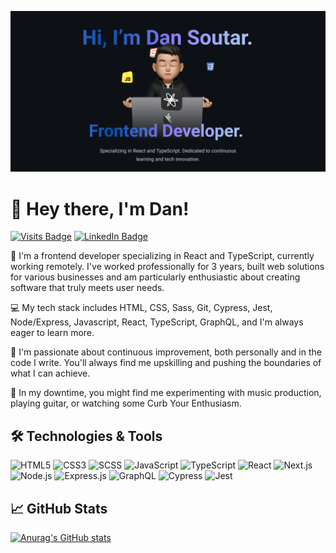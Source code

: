 [![Dan's GitHub Banner](https://github.com/dansoutar/dansoutar/blob/c3156f754cc8bca82895ba73a8f5805b6e2a9758/github-readme-banner%20(1).png)](https://github.com/dansoutar)

# 👋 Hey there, I'm Dan!
[![Visits Badge](https://badges.pufler.dev/visits/dansoutar/dansoutar)](https:github.com/dansoutar)
[![LinkedIn Badge](https://img.shields.io/badge/LinkedIn-Profile-informational?style=flat&logo=linkedin&logoColor=white&color=0D76A8)]([https://www.linkedin.com/in/dansoutar/](https://www.linkedin.com/in/dan-soutar-02348959/))

🔭 I'm a frontend developer specializing in React and TypeScript, currently working remotely. I've worked professionally for 3 years, built web solutions for various businesses and am particularly enthusiastic about creating software that truly meets user needs.

💻 My tech stack includes HTML, CSS, Sass, Git, Cypress, Jest, Node/Express, Javascript, React, TypeScript, GraphQL, and I'm always eager to learn more.

🌱 I'm passionate about continuous improvement, both personally and in the code I write. You'll always find me upskilling and pushing the boundaries of what I can achieve.

🎸 In my downtime, you might find me experimenting with music production, playing guitar, or watching some Curb Your Enthusiasm. 

## 🛠️ Technologies & Tools

![HTML5](https://img.shields.io/badge/HTML5-E34F26?style=for-the-badge&logo=html5&logoColor=white)
![CSS3](https://img.shields.io/badge/CSS3-1572B6?style=for-the-badge&logo=css3&logoColor=white)
![SCSS](https://img.shields.io/badge/SCSS-hotpink.svg?style=for-the-badge&logo=SASS&logoColor=white)
![JavaScript](https://img.shields.io/badge/JavaScript-323330?style=for-the-badge&logo=javascript&logoColor=F7DF1E)
![TypeScript](https://img.shields.io/badge/TypeScript-007ACC?style=for-the-badge&logo=typescript&logoColor=white)
![React](https://img.shields.io/badge/React-20232A?style=for-the-badge&logo=react&logoColor=61DAFB)
![Next.js](https://img.shields.io/badge/Next-black?style=for-the-badge&logo=next.js&logoColor=white)
![Node.js](https://img.shields.io/badge/Node.js-43853D?style=for-the-badge&logo=node.js&logoColor=white)
![Express.js](https://img.shields.io/badge/Express.js-404D59?style=for-the-badge)
![GraphQL](https://img.shields.io/badge/-GraphQL-E10098?style=for-the-badge&logo=graphql)
![Cypress](https://img.shields.io/badge/Cypress-17202C?style=for-the-badge&logo=cypress&logoColor=white)
![Jest](https://img.shields.io/badge/-Jest-C21325?style=for-the-badge&logo=jest&logoColor=white)

## 📈 GitHub Stats

[![Anurag's GitHub stats](https://github-readme-stats.vercel.app/api?username=dansoutar&theme=tokyonight&show_icons=true)](https://github.com/dansoutar/github-readme-stats)

<!-- 👇 Feel free to check out some of my projects below. -->
